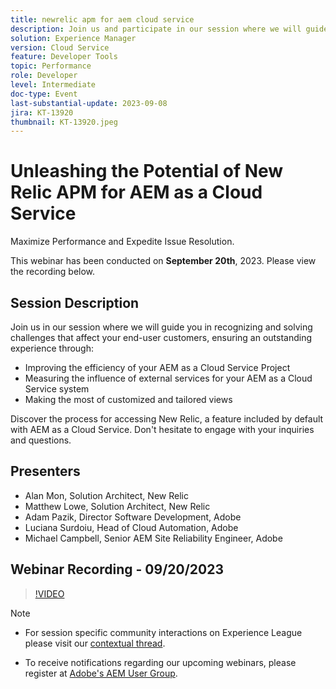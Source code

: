 ```yaml
---
title: newrelic apm for aem cloud service
description: Join us and participate in our session where we will guide you in recognizing and solving challenges that affect your end-user customers, ensuring an outstanding experience through improving the efficiency of your AEM as a Cloud Service Project, measuring the influence of external services for your AEM as a Cloud Service system, and making the most of customized and tailored views. Discover the process for accessing New Relic, a feature included by default with AEM as a Cloud Service. Don't hesitate to engage with your inquiries and questions.
solution: Experience Manager
version: Cloud Service
feature: Developer Tools
topic: Performance
role: Developer
level: Intermediate
doc-type: Event
last-substantial-update: 2023-09-08
jira: KT-13920
thumbnail: KT-13920.jpeg
---
```


# Unleashing the Potential of New Relic APM for AEM as a Cloud Service

Maximize Performance and Expedite Issue Resolution.

This webinar has been conducted on **September 20th**, 2023. Please view the recording below.

## Session Description

Join us in our session where we will guide you in recognizing and solving challenges that affect your end-user customers, ensuring an outstanding experience through: 

* Improving the efficiency of your AEM as a Cloud Service Project
* Measuring the influence of external services for your AEM as a Cloud Service system
* Making the most of customized and tailored views

Discover the process for accessing New Relic, a feature included by default with AEM as a Cloud Service. Don't hesitate to engage with your inquiries and questions.

## Presenters

* Alan Mon, Solution Architect, New Relic
* Matthew Lowe, Solution Architect, New Relic
* Adam Pazik, Director Software Development, Adobe
* Luciana Surdoiu, Head of Cloud Automation, Adobe
* Michael Campbell, Senior AEM Site Reliability Engineer, Adobe

## Webinar Recording - 09/20/2023

>[!VIDEO](https://video.tv.adobe.com/v/3424439/)

>[!NOTE]
>
>* For session specific community interactions on Experience League please visit our [contextual thread](https://adobe.ly/3sV67N5).
>
>* To receive notifications regarding our upcoming webinars, please register at [Adobe's AEM User Group](https://aem-augs.adobe.com/).
